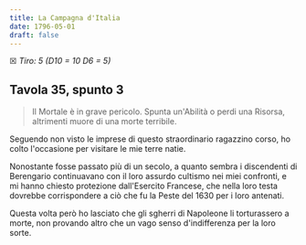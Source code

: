 ```yaml
---
title: La Campagna d'Italia
date: 1796-05-01
draft: false
---
```


☒ _Tiro: 5 (D10 = 10 D6 = 5)_

## Tavola 35, spunto 3

> Il Mortale è in grave pericolo. Spunta un'Abilità o perdi una Risorsa, altrimenti muore di una morte terribile.

Seguendo non visto le imprese di questo straordinario ragazzino corso, ho colto l'occasione per visitare le mie terre natie.

Nonostante fosse passato più di un secolo, a quanto sembra i discendenti di Berengario continuavano con il loro assurdo cultismo nei miei confronti, e mi hanno chiesto protezione dall'Esercito Francese, che nella loro testa dovrebbe corrispondere a ciò che fu la Peste del 1630 per i loro antenati.

Questa volta però ho lasciato che gli sgherri di Napoleone li torturassero a morte, non provando altro che un vago senso d'indifferenza per la loro sorte.

